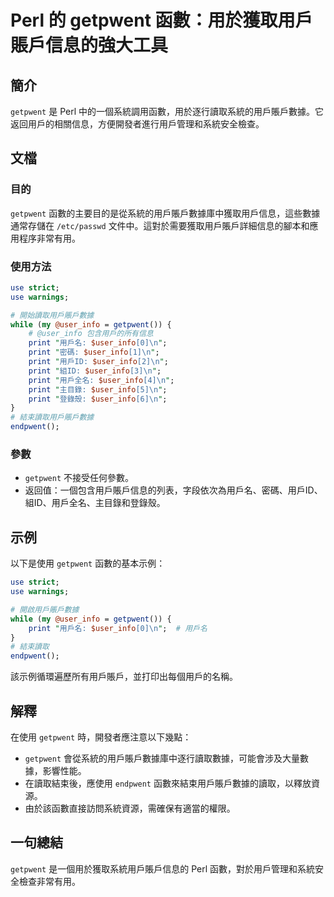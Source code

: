 <!--
Meta Description: # Perl 的 getpwent 函數：用於獲取用戶賬戶信息的強大工具 ## 簡介 `getpwent` 是 Perl 中的一個系統調用函數，用於逐行讀取系統的用戶賬戶數據。它返回用戶的相關信息，方便開發者進行用戶管理和系統安全檢查。 ## 文檔 ### 目的 `getpwent` 函數的主要目的...
Meta Keywords: user_info, getpwent, print, perl, use
-->

# Perl 的 getpwent 函數：用於獲取用戶賬戶信息的強大工具

## 簡介
`getpwent` 是 Perl 中的一個系統調用函數，用於逐行讀取系統的用戶賬戶數據。它返回用戶的相關信息，方便開發者進行用戶管理和系統安全檢查。

## 文檔
### 目的
`getpwent` 函數的主要目的是從系統的用戶賬戶數據庫中獲取用戶信息，這些數據通常存儲在 `/etc/passwd` 文件中。這對於需要獲取用戶賬戶詳細信息的腳本和應用程序非常有用。

### 使用方法
```perl
use strict;
use warnings;

# 開始讀取用戶賬戶數據
while (my @user_info = getpwent()) {
    # @user_info 包含用戶的所有信息
    print "用戶名: $user_info[0]\n";
    print "密碼: $user_info[1]\n";
    print "用戶ID: $user_info[2]\n";
    print "組ID: $user_info[3]\n";
    print "用戶全名: $user_info[4]\n";
    print "主目錄: $user_info[5]\n";
    print "登錄殼: $user_info[6]\n";
}
# 結束讀取用戶賬戶數據
endpwent();
```

### 參數
- `getpwent` 不接受任何參數。
- 返回值：一個包含用戶賬戶信息的列表，字段依次為用戶名、密碼、用戶ID、組ID、用戶全名、主目錄和登錄殼。

## 示例
以下是使用 `getpwent` 函數的基本示例：

```perl
use strict;
use warnings;

# 開啟用戶賬戶數據
while (my @user_info = getpwent()) {
    print "用戶名: $user_info[0]\n";  # 用戶名
}
# 結束讀取
endpwent();
```

該示例循環遍歷所有用戶賬戶，並打印出每個用戶的名稱。

## 解釋
在使用 `getpwent` 時，開發者應注意以下幾點：
- `getpwent` 會從系統的用戶賬戶數據庫中逐行讀取數據，可能會涉及大量數據，影響性能。
- 在讀取結束後，應使用 `endpwent` 函數來結束用戶賬戶數據的讀取，以釋放資源。
- 由於該函數直接訪問系統資源，需確保有適當的權限。

## 一句總結
`getpwent` 是一個用於獲取系統用戶賬戶信息的 Perl 函數，對於用戶管理和系統安全檢查非常有用。